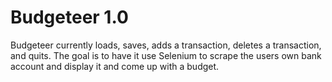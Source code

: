 # Budgeteer 1.0
Budgeteer currently loads, saves, adds a transaction, deletes a transaction, and quits.
The goal is to have it use Selenium to scrape the users own bank account and display it and come up with a budget.




